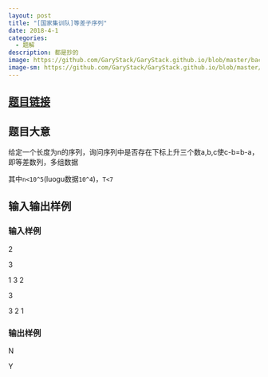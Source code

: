 ```yaml
---
layout: post
title: "[国家集训队]等差子序列"
date: 2018-4-1
categories:
  - 题解
description: 都是抄的
image: https://github.com/GaryStack/GaryStack.github.io/blob/master/background/%E6%9D%82/timg%20(4).jpg?raw=true
image-sm: https://github.com/GaryStack/GaryStack.github.io/blob/master/background/%E6%9D%82/timg%20(4).jpg?raw=true
---
```

## [题目链接](https://www.luogu.org/problemnew/show/P2757)

## 题目大意

给定一个长度为n的序列，询问序列中是否存在下标上升三个数a,b,c使c-b=b-a，即等差数列，多组数据

其中`n<10^5`(luogu数据`10^4`)，`T<7`

## 输入输出样例
### 输入样例
2

3

1 3 2

3

3 2 1

### 输出样例

N

Y
